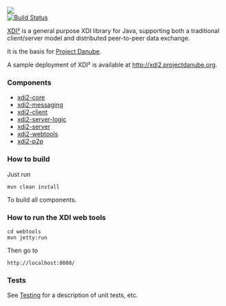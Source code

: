 <img src="http://peacekeeper.github.com/xdi2/images/logo64.png"><br>
[![Build Status](https://secure.travis-ci.org/peacekeeper/xdi2.png)](http://travis-ci.org/peacekeeper/xdi2)

[XDI²](http://github.com/peacekeeper/xdi2) is a general purpose XDI library for Java, supporting both a traditional client/server model and distributed peer-to-peer data exchange. 

It is the basis for [Project Danube](http://www.projectdanube.org/).

A sample deployment of XDI² is available at http://xdi2.projectdanube.org.

### Components

* [xdi2-core](https://github.com/peacekeeper/xdi2/wiki/xdi2-core)
* [xdi2-messaging](https://github.com/peacekeeper/xdi2/wiki/xdi2-messaging)
* [xdi2-client](https://github.com/peacekeeper/xdi2/wiki/xdi2-client)
* [xdi2-server-logic](https://github.com/peacekeeper/xdi2/wiki/xdi2-server-logic)
* [xdi2-server](https://github.com/peacekeeper/xdi2/wiki/xdi2-server)
* [xdi2-webtools](https://github.com/peacekeeper/xdi2/wiki/xdi2-webtools)
* [xdi2-p2p](https://github.com/peacekeeper/xdi2/wiki/xdi2-p2p)

### How to build

Just run

    mvn clean install

To build all components.

### How to run the XDI web tools

    cd webtools
    mvn jetty:run

Then go to

    http://localhost:8080/

### Tests

See [Testing](https://github.com/peacekeeper/xdi2/wiki/Testing) for a description of unit tests, etc.

